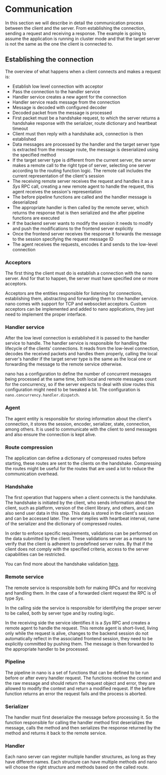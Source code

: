 Communication
=============

In this section we will describe in detail the communication process between the client and the server. From establishing the connection, sending a request and receiving a response. The example is going to assume the application is running in cluster mode and that the target server is not the same as the one the client is connected to.


## Establishing the connection

The overview of what happens when a client connects and makes a request is:

* Establish low level connection with acceptor
* Pass the connection to the handler service
* Handler service creates a new agent for the connection
* Handler service reads message from the connection
* Message is decoded with configured decoder
* Decoded packet from the message is processed
* First packet must be a handshake request, to which the server returns a handshake response with the serializer, route dictionary and heartbeat timeout
* Client must then reply with a handshake ack, connection is then established
* Data messages are processed by the handler and the target server type is extracted from the message route, the message is deserialized using the specified method
* If the target server type is different from the current server, the server makes a remote call to the right type of server, selecting one server according to the routing function logic. The remote call includes the current representation of the client's session
* The receiving remote server receives the request and handles it as a _Sys_ RPC call, creating a new remote agent to handle the request, this agent receives the session's representation
* The before pipeline functions are called and the handler message is deserialized
* The appropriate handler is then called by the remote server, which returns the response that is then serialized and the after pipeline functions are executed
* If the backend server wants to modify the session it needs to modify and push the modifications to the frontend server explicitly
* Once the frontend server receives the response it forwards the message to the session specifying the request message ID
* The agent receives the requests, encodes it and sends to the low-level connection

### Acceptors

The first thing the client must do is establish a connection with the nano server. And for that to happen, the server must have specified one or more acceptors.

Acceptors are the entities responsible for listening for connections, establishing them, abstracting and forwarding them to the handler service. nano comes with support for TCP and websocket acceptors. Custom acceptors can be implemented and added to nano applications, they just need to implement the proper interface.

### Handler service

After the low level connection is established it is passed to the handler service to handle. The handler service is responsible for handling the lifecycle of the clients' connections. It reads from the low-level connection, decodes the received packets and handles them properly, calling the local server's handler if the target server type is the same as the local one or forwarding the message to the remote service otherwise.

nano has a configuration to define the number of concurrent messages being processed at the same time, both local and remote messages count for the concurrency, so if the server expects to deal with slow routes this configuration might need to be tweaked a bit. The configuration is `nano.concurrency.handler.dispatch`.

### Agent

The agent entity is responsible for storing information about the client's connection, it stores the session, encoder, serializer, state, connection, among others. It is used to communicate with the client to send messages and also ensure the connection is kept alive.

### Route compression

The application can define a dictionary of compressed routes before starting, these routes are sent to the clients on the handshake. Compressing the routes might be useful for the routes that are used a lot to reduce the communication overhead.

### Handshake

The first operation that happens when a client connects is the handshake. The handshake is initiated by the client, who sends information about the client, such as platform, version of the client library, and others, and can also send user data in this step. This data is stored in the client's session and can be accessed later. The server replies with heartbeat interval, name of the serializer and the dictionary of compressed routes.

In order to enforce specific requirements, validations can be performed on the data submitted by the client. These validations server as a means to verify that the client is adherent to predefined server rules. By that if the client does not comply with the specified criteria, access to the server capabilities can be restricted.

You can find more about the handshake validation [here](./handshake-validators.md).

### Remote service

The remote service is responsible both for making RPCs and for receiving and handling them. In the case of a forwarded client request the RPC is of type _Sys_.

In the calling side the service is responsible for identifying the proper server to be called, both by server type and by routing logic.

In the receiving side the service identifies it is a _Sys_ RPC and creates a remote agent to handle the request. This remote agent is short-lived, living only while the request is alive, changes to the backend session do not automatically reflect in the associated frontend session, they need to be explicitly committed by pushing them. The message is then forwarded to the appropriate handler to be processed.

### Pipeline

The pipeline in nano is a set of functions that can be defined to be run before or after every handler request. The functions receive the context and the raw message and should return the request object and error, they are allowed to modify the context and return a modified request. If the before function returns an error the request fails and the process is aborted.

### Serializer

The handler must first deserialize the message before processing it. So the function responsible for calling the handler method first deserializes the message, calls the method and then serializes the response returned by the method and returns it back to the remote service.

### Handler

Each nano server can register multiple handler structures, as long as they have different names. Each structure can have multiple methods and nano will choose the right structure and methods based on the called route.
